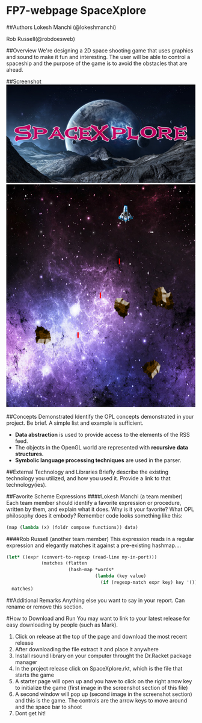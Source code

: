 # FP7-webpage SpaceXplore

##Authors
Lokesh Manchi (@lokeshmanchi)

Rob Russell(@robdoesweb)

##Overview
We're designing a 2D space shooting game that uses graphics and sound to make it fun and interesting. The user will be able to control a spaceship and the purpose of the game is to avoid the obstacles that are ahead.

##Screenshot
![screenshot showing game-start](startpage-everything.png)
![screenshot showing game-play](game-play.png)


##Concepts Demonstrated
Identify the OPL concepts demonstrated in your project. Be brief. A simple list and example is sufficient. 
* **Data abstraction** is used to provide access to the elements of the RSS feed.
* The objects in the OpenGL world are represented with **recursive data structures.**
* **Symbolic language processing techniques** are used in the parser.

##External Technology and Libraries
Briefly describe the existing technology you utilized, and how you used it. Provide a link to that technology(ies).

##Favorite Scheme Expressions
####Lokesh Manchi (a team member)
Each team member should identify a favorite expression or procedure, written by them, and explain what it does. Why is it your favorite? What OPL philosophy does it embody?
Remember code looks something like this:
```scheme
(map (lambda (x) (foldr compose functions)) data)
```
####Rob Russell (another team member)
This expression reads in a regular expression and elegantly matches it against a pre-existing hashmap....
```scheme
(let* ((expr (convert-to-regexp (read-line my-in-port)))
             (matches (flatten
                       (hash-map *words*
                                 (lambda (key value)
                                   (if (regexp-match expr key) key '()))))))
  matches)
```

##Additional Remarks
Anything else you want to say in your report. Can rename or remove this section.

#How to Download and Run
You may want to link to your latest release for easy downloading by people (such as Mark).
1. Click on release at the top of the page and download the most recent release
2. After downloading the file extract it and place it anywhere
3. Install rsound library on your computer throught the Dr.Racket package manager
4. In the project release click on SpaceXplore.rkt, which is the file that starts the game
5. A starter page will open up and you have to click on the right arrow key to initialize the game (first image in the screenshot section of this file)
6. A second window will pop up (second image in the screenshot section) and this is the game. The controls are the arrow keys to move around and the space bar to shoot
7. Dont get hit!

